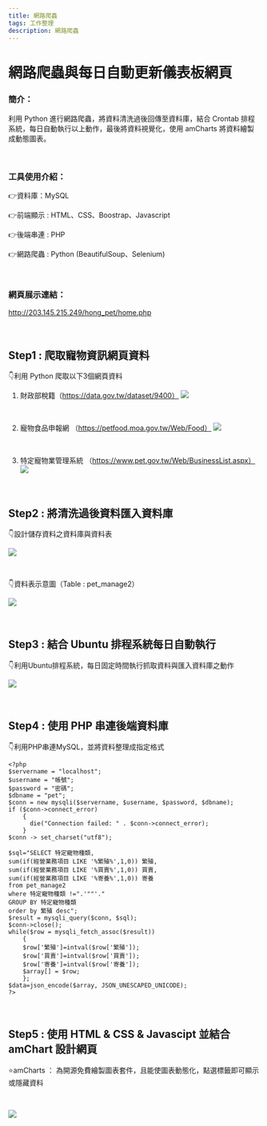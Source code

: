 ```yaml
---
title: 網路爬蟲 
tags: 工作整理
description: 網路爬蟲
---
```


# 網路爬蟲與每日自動更新儀表板網頁



### 簡介：
利用 Python 進行網路爬蟲，將資料清洗過後回傳至資料庫，結合 Crontab 排程系統，每日自動執行以上動作，最後將資料視覺化，使用 amCharts 將資料繪製成動態圖表。

<br>

### 工具使用介紹：

:point_right:資料庫：MySQL

:point_right:前端顯示 : HTML、CSS、Boostrap、Javascript

:point_right:後端串連 : PHP

:point_right:網路爬蟲 : Python (BeautifulSoup、Selenium)

<br>

### 網頁展示連結：

http://203.145.215.249/hong_pet/home.php


<br>

## Step1 : 爬取寵物資訊網頁資料

:point_down:利用 Python 爬取以下3個網頁資料

1. 財政部稅籍（https://data.gov.tw/dataset/9400）
![](https://i.imgur.com/YYs6nNK.png)

<br>

2. 寵物食品申報網 （https://petfood.moa.gov.tw/Web/Food）
![](https://imgur.com/kThNjXc.png)
<br>

3. 特定寵物業管理系統 （https://www.pet.gov.tw/Web/BusinessList.aspx）
![](https://imgur.com/VIXMIPy.png)






<br>

## Step2 : 將清洗過後資料匯入資料庫

:point_down:設計儲存資料之資料庫與資料表

![](https://i.imgur.com/A56dzt6.png)

<br>

:point_down:資料表示意圖（Table : pet_manage2）

![](https://i.imgur.com/mlbDNpC.png)



<br>

## Step3 : 結合 Ubuntu 排程系統每日自動執行

:point_down:利用Ubuntu排程系統，每日固定時間執行抓取資料與匯入資料庫之動作

![](https://i.imgur.com/IAl3W0c.png)



<br>

## Step4 : 使用 PHP 串連後端資料庫

:point_down:利用PHP串連MySQL，並將資料整理成指定格式

```php!
<?php
$servername = "localhost";
$username = "帳號";
$password = "密碼";
$dbname = "pet";
$conn = new mysqli($servername, $username, $password, $dbname);
if ($conn->connect_error) 
    {
      die("Connection failed: " . $conn->connect_error);
    }
$conn -> set_charset("utf8");

$sql="SELECT 特定寵物種類,
sum(if(經營業務項目 LIKE '%繁殖%',1,0)) 繁殖,
sum(if(經營業務項目 LIKE '%買賣%',1,0)) 買賣,
sum(if(經營業務項目 LIKE '%寄養%',1,0)) 寄養
from pet_manage2
where 特定寵物種類 !=".'""'." 
GROUP BY 特定寵物種類
order by 繁殖 desc";
$result = mysqli_query($conn, $sql);
$conn->close();
while($row = mysqli_fetch_assoc($result)) 
    {  
    $row['繁殖']=intval($row['繁殖']);
    $row['買賣']=intval($row['買賣']);
    $row['寄養']=intval($row['寄養']);
    $array[] = $row;
    };
$data=json_encode($array, JSON_UNESCAPED_UNICODE);
?>
```

<br>

## Step5 : 使用 HTML & CSS & Javascipt 並結合 amChart 設計網頁

:star:amCharts ： 為開源免費繪製圖表套件，且能使圖表動態化，點選標籤即可顯示或隱藏資料

<br>

![](https://i.imgur.com/U55Y0yX.png)
